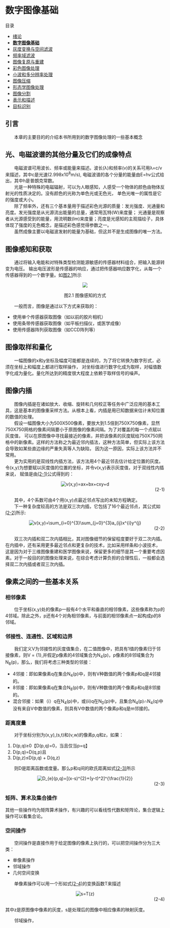 # 数字图像基础
目录
+ [绪论](./第1章：绪论.md)
+ [**数字图像基础**](./第2章：数字图像基础.md)
+ [灰度变换与空间滤波](./第3章：灰度变换与空间滤波.md)
+ [频率域滤波](./第4章：频率域滤波.md)
+ [图像复原与重建](./第5章：图像复原与重建.md)
+ [彩色图像处理](./第6章：彩色图像处理.md) 
+ [小波和多分辨率处理](./第7章：小波和多分辨率处理.md) 
+ [图像压缩](./第8章：图像压缩.md) 
+ [形态学图像处理](./第9章：形态学图像处理.md) 
+ [图像分割](./第10章：图像分割.md) 
+ [表示和描述](./第11章：表示和描述.md) 
+ [目标识别](./第12章：目标识别.md) 

## 引言
　　本章的主要目的的介绍本书所用到的数字图像处理的一些基本概念

## 光、电磁波谱的其他分量及它们的成像特点
　　电磁波谱可用波长、频率或能量来描述。波长(λ)和频率(v)的关系可用λ=c/v来描述，其中c是光速(2.998x10<sup>8</sup>m/s),
电磁波谱的各个分量的能量由E=hv公式给出，其中h是普朗克常数。  
　　光是一种特殊的电磁辐射，可以为人眼感知，人感受一个物体的颜色由物体反射光的性质决定的。没有颜色的光称为单色光或无色光，
单色光唯一的属性是它的强度或大小。  
　　除了频率外，还有三个基本量用于描述彩色光源的质量：发光强度、光通量和亮度。发光强度是从光源流出能量的总量，通常用瓦特(W)来度量；
光通量是观察者从光源感受到的能量，用流明数(lm)来度量；亮度是光感知的主观描绘子，具体体现了强度的无色概念，是描述彩色感觉得参数之一。  
　　虽然成像主要以电磁波发射的能量为基础，但这并不是生成图像的唯一方法。  
## 图像感知和获取
　　通过将输入电能和对特殊类型检测能源敏感的传感器材料组合，把输入能源转变为电压。
输出电压波形是传感器的响应，通过把传感器响应数字化，从每一个传感器得到的一个数字量。如[图2.1](#图2.1)所示  
<div name="图2.1" align=center><img src="../media/图2.1.jpg"></img><p>图2.1 图像感知的方式</p></div>  
　　一般而言，图像是通过以下方式来获取的：  

+ 使用单个传感器获取图像（如以前的胶片相机）
+ 使用条带传感器获取图像（如平板扫描仪，或医学成像）
+ 使用传感器阵列获取图像（如CCD阵列等）

## 图像取样和量化
　　一幅图像的x和y坐标及幅度可能都是连续的，为了将它转换为数字形式，必须在坐标上和幅度上都进行取样操作，
对坐标值进行数字化成为取样，对幅值数字化成为量化。量化所达到的精度很大程度上依赖于取样信号的噪声。  

## 图像内插
　　图像内插是在诸如放大、收缩、旋转和几何校正等任务中广泛应用的基本工具，这是基本的图像重采样方法。从根本上看，内插是用已知数据来估计未知位置的数值的处理。  
　　假设一幅图像大小为500X500像素，要放大到1.5倍到750X750像素，显然750X750网格的像素间隔要小于原图像的像素间隔。为了对覆盖的每一个点赋以灰度值，
可以在原图像中寻找最接近的像素，并把该像素的灰度赋给750X750网格中的新像素。这样的方法称之为最近邻内插法，这种方法简单，但实际上该方法会导致如某些直边缘的严重失真等人为缺陷，
因为这一原因，实际上该方法并不常用。  
　　更为实用的是双线性内插方法，该方法用4个最近邻去估计给定位置的灰度。令(x,y)为想要赋以灰度值的位置的坐标，并令v(x,y)表示灰度值，对于双线性内插来说，
赋值是由[(2-1)](#(2-1))公式得到的：  

<div name="(2-1)" align=center><img src="https://latex.codecogs.com/gif.latex?\inline&space;v(x,y)=ax&plus;bx&plus;cxy&plus;d" title="v(x,y)=ax+bx+cxy+d" /><div align=right>(2-1)</div></div>

　　其中，4个系数可由4个用(x,y)点最近邻点写出的未知方程确定。  
　　下一种复杂度较高的方法是双三次内插，它包括了16个最近邻点，其公式如[(2-2)](#(2-2))所示:  

<div name="(2-2)" align=center><img src="https://latex.codecogs.com/gif.latex?v(x,y)=\sum_{i=0}^{3}\sum_{j=0}^{3}a_{ij}x^{i}y^{j}" title="v(x,y)=\sum_{i=0}^{3}\sum_{j=0}^{3}a_{ij}x^{i}y^{j}" /><div align=right>(2-2)</div></div>  

　　双三次内插和双二次内插相比，其对图像细节的保留程度要好于双二次内插。在内插中，还有采用更多最近邻点和更复杂的技术，比如采用样条和小波技术，
这是因为对于三维图像重建和医学图像来说，保留更多的细节是其一个重要考虑因素。对于一般目的的图像处理来说，在综合考虑计算负担的合理性后，一般都会选择双二次内插或者双三次内插。  

## 像素之间的一些基本关系
### 相邻像素
　　位于坐标(x,y)处的像素p一般有4个水平和垂直的相邻像素，这些像素称为p的4邻域。除此之外，p还有4个对角相邻像素，与前面的相邻像素点一起构成p的8邻域。
### 邻接性、连通性、区域和边界
　　我们定义V为邻接性的灰度值集合，在二值图像中，把具有1值的像素归于邻接像素，则V = {1},并假定p像素的4邻域集合为N<sub>4</sub>(p)，p像素的8邻域集合为N<sub>8</sub>(p)，那么，我们将考虑三种类型的邻接：
+ 4邻接：即如果像素q在集合N<sub>4</sub>(p)中，则有V种数值的两个像素p和q是4邻接的。
+ 8邻接：即如果像素q在集合N<sub>8</sub>(p)中，则有V种数值的两个像素p和q是8邻接的。
+ 混合邻接：如果（i）q在N<sub>4</sub>(p)中，或(ii)q在N<sub>D</sub>(p)中，且集合N<sub>4</sub>(p)∩N<sub>4</sub>(q)中没有来自V中数值的像素，则具有V中数值的两个像素p和q是m邻接的。

### 距离度量
　　对于坐标分别为(x,y),(s,t)和(v,w)的像素p,q和z，如果：  
1. D(p,q)≥0【D(p,q)=0，当且仅当p=q】
2. D(p,q)=D(q,p)且
3. D(p,z)≤D(p,q) + D(q,z)  

　　则D是距离函数或度量。那么p和q间的欧氏距离如式[(2-3)](#(2-3))所示  
<div align=center name="(2-3)"><img src="https://latex.codecogs.com/gif.latex?D_{e}(p,q)=[(x-s)^{2}&plus;(y-t)^2]^{\frac{1}{2}}" title="D_{e}(p,q)=[(x-s)^{2}+(y-t)^2]^{\frac{1}{2}}" /><div align=right>(2-3)</div></div>

### 矩阵、算术及集合操作
其他一些操作均为矩阵算术操作，有兴趣的可以看线性代数和矩阵论，集合逻辑上操作可以看集合论。

### 空间操作
　　空间操作是直接作用于给定图像的像素上执行的，可以把空间操作分为三大类：
+ 单像素操作
+ 邻域操作
+ 几何空间变换

　　单像素操作可以用一个形如式[(2-4)](#(2-4))的变换函数T来描述
<div align=center name="(2-4)"><img src="https://latex.codecogs.com/gif.latex?s=T(z)" title="s=T(z)" /><div align=right>(2-4)</div></div>

其中z是原图像中像素的灰度，s是处理后的图像中相应像素的映射灰度。

　　邻域操作，